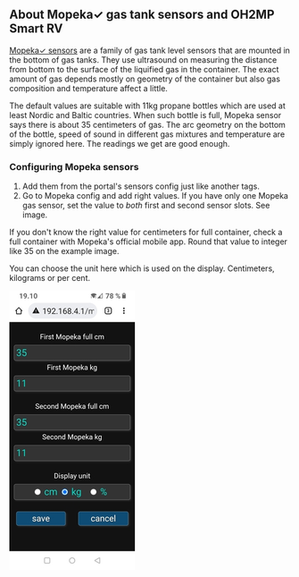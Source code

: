## About Mopeka✓ gas tank sensors and OH2MP Smart RV

[Mopeka✓ sensors](https://www.mopeka.com/product-category/sensor/) are a family of gas tank level sensors 
that are mounted in the bottom of gas tanks. They use ultrasound on measuring the distance from bottom to 
the surface of the liquified gas in the container. The exact amount of gas depends mostly on geometry of 
the container but also gas composition and temperature affect a little.

The default values are suitable with 11kg propane bottles which are used at least Nordic and Baltic 
countries. When such bottle is full, Mopeka sensor says there is about 35 centimeters of gas. The arc 
geometry on the bottom of the bottle, speed of sound in different gas mixtures and temperature are simply 
ignored here. The readings we get are good enough.

### Configuring Mopeka sensors

1. Add them from the portal's sensors config just like another tags.
2. Go to Mopeka config and add right values. If you have only one Mopeka gas sensor, set the value to
_both_ first and second sensor slots. See image.

If you don't know the right value for centimeters for full container, check a full container with
Mopeka's official mobile app. Round that value to integer like 35 on the example image.

You can choose the unit here which is used on the display. Centimeters, kilograms or per cent.

![Mopeka sensors config](s/mopeka_config.jpg)
